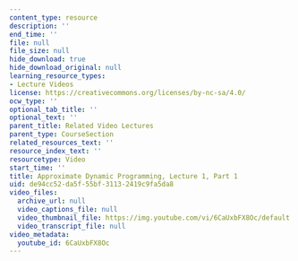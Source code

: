 ```yaml
---
content_type: resource
description: ''
end_time: ''
file: null
file_size: null
hide_download: true
hide_download_original: null
learning_resource_types:
- Lecture Videos
license: https://creativecommons.org/licenses/by-nc-sa/4.0/
ocw_type: ''
optional_tab_title: ''
optional_text: ''
parent_title: Related Video Lectures
parent_type: CourseSection
related_resources_text: ''
resource_index_text: ''
resourcetype: Video
start_time: ''
title: Approximate Dynamic Programming, Lecture 1, Part 1
uid: de94cc52-da5f-55bf-3113-2419c9fa5da8
video_files:
  archive_url: null
  video_captions_file: null
  video_thumbnail_file: https://img.youtube.com/vi/6CaUxbFX8Oc/default.jpg
  video_transcript_file: null
video_metadata:
  youtube_id: 6CaUxbFX8Oc
---
```

